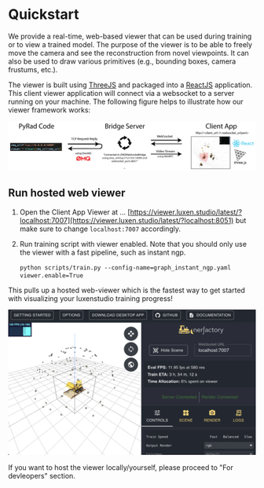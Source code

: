 # Quickstart

We provide a real-time, web-based viewer that can be used during training or to view a trained model. The purpose of the viewer is to be able to freely move the camera and see the reconstruction from novel viewpoints. It can also be used to draw various primitives (e.g., bounding boxes, camera frustums, etc.).

The viewer is built using [ThreeJS](https://threejs.org/) and packaged into a [ReactJS](https://reactjs.org/) application. This client viewer application will connect via a websocket to a server running on your machine. The following figure helps to illustrate how our viewer framework works:

![visualize_dataset](imgs/viewer_figure.png)

## Run hosted web viewer

1. Open the Client App Viewer at ... [https://viewer.luxen.studio/latest/?localhost:7007](https://viewer.luxen.studio/latest/?localhost:8051) but make sure to change `localhost:7007` accordingly.

2. Run training script with viewer enabled. Note that you should only use the viewer with a fast pipeline, such as instant ngp.
   ```shell
   python scripts/train.py --config-name=graph_instant_ngp.yaml viewer.enable=True
   ```

This pulls up a hosted web-viewer which is the fastest way to get started with visualizing your luxenstudio training progress!

![viewer](imgs/bulldozer.png)

If you want to host the viewer locally/yourself, please proceed to "For devleopers" section.
